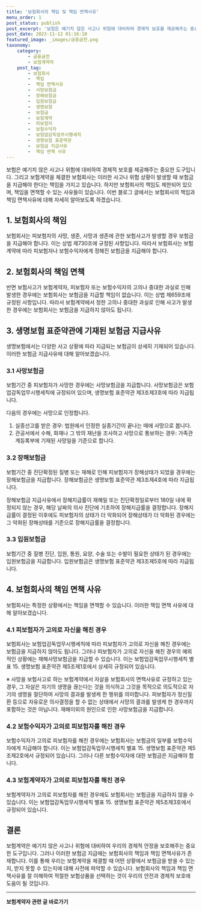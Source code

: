 ```yaml
---
title: '보험회사의 책임 및 책임 면책사유'
menu_order: 1
post_status: publish
post_excerpt: '보험은 예기치 않은 사고나 위험에 대비하여 경제적 보호를 제공해주는 중요한 도구입니다. 그리고 보험계약을 체결한 보험회사는 이러한 사고나 위험 상황이 발생할 때 보험금을 지급해야 한다는 책임을 가지고 있습니다. 하지만 보험회사의 책임도 제한되어 있으며, 책임을 면책할 수 있는 사유들이 있습니다. 이번 블로그 글에서는 보험회사의 책임과 책임 면책사유에 대해 자세히 알아보도록 하겠습니다.'
post_date: 2023-11-12 01:16:10
featured_image: _images/금융금전.png
taxonomy:
    category:
        - 금융금전
        - 보험계약자
    post_tag:
        - 보험회사
        -  책임
        -  책임 면책사유
        -  사망보험금
        -  장해보험금
        -  입원보험금
        -  생명보험
        -  보험금
        -  보험계약
        -  피보험자
        -  보험수익자
        -  보험업감독업무시행세칙
        -  생명보험 표준약관
        -  보험금 지급사유
        -  책임 면책 사유
---
```



보험은 예기치 않은 사고나 위험에 대비하여 경제적 보호를 제공해주는 중요한 도구입니다. 그리고 보험계약을 체결한 보험회사는 이러한 사고나 위험 상황이 발생할 때 보험금을 지급해야 한다는 책임을 가지고 있습니다. 하지만 보험회사의 책임도 제한되어 있으며, 책임을 면책할 수 있는 사유들이 있습니다. 이번 블로그 글에서는 보험회사의 책임과 책임 면책사유에 대해 자세히 알아보도록 하겠습니다.

## 1. 보험회사의 책임

보험회사는 피보험자의 사망, 생존, 사망과 생존에 관한 보험사고가 발생할 경우 보험금을 지급해야 합니다. 이는 상법 제730조에 규정된 사항입니다. 따라서 보험회사는 보험계약에 따라 피보험자나 보험수익자에게 정해진 보험금을 지급해야 합니다.

## 2. 보험회사의 책임 면책

반면 보험사고가 보험계약자, 피보험자 또는 보험수익자의 고의나 중대한 과실로 인해 발생한 경우에는 보험회사는 보험금을 지급할 책임이 없습니다. 이는 상법 제659조에 규정된 사항입니다. 따라서 보험계약에서 정한 고의나 중대한 과실로 인해 사고가 발생한 경우에는 보험회사는 보험금을 지급하지 않아도 됩니다.

## 3. 생명보험 표준약관에 기재된 보험금 지급사유

생명보험에서는 다양한 사고 상황에 따라 지급되는 보험금이 상세히 기재되어 있습니다. 이러한 보험금 지급사유에 대해 알아보겠습니다.

### 3.1 사망보험금

보험기간 중 피보험자가 사망한 경우에는 사망보험금을 지급합니다. 사망보험금은 보험업감독업무시행세칙에 규정되어 있으며, 생명보험 표준약관 제3조제3호에 따라 지급됩니다.

다음의 경우에는 사망으로 인정합니다.
1. 실종선고를 받은 경우: 법원에서 인정한 실종기간이 끝나는 때에 사망으로 봅니다.
2. 관공서에서 수해, 화재나 그 밖의 재난을 조사하고 사망으로 통보하는 경우: 가족관계등록부에 기재된 사망일을 기준으로 합니다.

### 3.2 장해보험금

보험기간 중 진단확정된 질병 또는 재해로 인해 피보험자가 장해상태가 되었을 경우에는 장해보험금을 지급합니다. 장해보험금은 생명보험 표준약관 제3조제4호에 따라 지급됩니다.

장해보험금 지급사유에서 장해지급률이 재해일 또는 진단확정일로부터 180일 내에 확정되지 않는 경우, 해당 날짜의 의사 진단에 기초하여 장해지급률을 결정합니다. 장해지급률이 결정된 이후에도 피보험자의 상태가 더 악화되어 장해상태가 더 악화된 경우에는 그 악화된 장해상태를 기준으로 장해지급률을 결정합니다.

### 3.3 입원보험금

보험기간 중 질병 진단, 입원, 통원, 요양, 수술 또는 수발이 필요한 상태가 된 경우에는 입원보험금을 지급합니다. 입원보험금은 생명보험 표준약관 제3조제5호에 따라 지급됩니다.

## 4. 보험회사의 책임 면책 사유

보험회사는 특정한 상황에서는 책임을 면책할 수 있습니다. 이러한 책임 면책 사유에 대해 알아보겠습니다.

### 4.1 피보험자가 고의로 자신을 해친 경우

보험회사는 보험업감독업무시행세칙에 따라 피보험자가 고의로 자신을 해친 경우에는 보험금을 지급하지 않아도 됩니다. 그러나 피보험자가 고의로 자신을 해친 경우의 예외적인 상황에는 재해사망보험금을 지급할 수 있습니다. 이는 보험업감독업무시행세칙 별표 15. 생명보험 표준약관 제5조제1호에서 상세히 규정되어 있습니다.

※ 사망을 보험사고로 하는 보험계약에서 자살을 보험회사의 면책사유로 규정하고 있는 경우, 그 자살은 자기의 생명을 끊는다는 것을 의식하고 그것을 목적으로 의도적으로 자기의 생명을 절단하여 사망의 결과를 발생케 한 행위를 의미합니다. 피보험자가 정신질환 등으로 자유로운 의사결정을 할 수 없는 상태에서 사망의 결과를 발생케 한 경우까지 포함하는 것은 아닙니다. 재해이외의 원인으로 인한 사망보험금을 지급합니다.

### 4.2 보험수익자가 고의로 피보험자를 해친 경우

보험수익자가 고의로 피보험자를 해친 경우에는 보험회사는 보험금의 일부를 보험수익자에게 지급해야 합니다. 이는 보험업감독업무시행세칙 별표 15. 생명보험 표준약관 제5조제2호에서 규정되어 있습니다. 그러나 다른 보험수익자에 대한 보험금은 지급해야 합니다.

### 4.3 보험계약자가 고의로 피보험자를 해친 경우

보험계약자가 고의로 피보험자를 해친 경우에도 보험회사는 보험금을 지급하지 않을 수 있습니다. 이는 보험업감독업무시행세칙 별표 15. 생명보험 표준약관 제5조제3호에서 규정되어 있습니다.

## 결론

보험계약은 예기치 않은 사고나 위험에 대비하여 우리의 경제적 안정을 보호해주는 중요한 도구입니다. 그러나 이러한 보험금 지급에는 보험회사의 책임과 책임 면책사유가 존재합니다. 이를 통해 우리는 보험계약을 체결할 때 어떤 상황에서 보험금을 받을 수 있는지, 받지 못할 수 있는지에 대해 사전에 파악할 수 있습니다. 보험회사의 책임과 책임 면책사유를 잘 이해하여 적절한 보험상품을 선택하는 것이 우리의 안전과 경제적 보호에 도움이 될 것입니다.
<!-- wp:separator -->
<hr class="wp-block-separator has-alpha-channel-opacity"/>
<!-- /wp:separator -->

<!-- wp:group {"backgroundColor":"base","layout":{"type":"constrained"}} -->
<div class="wp-block-group has-base-background-color has-background"><!-- wp:paragraph {"align":"center","fontSize":"medium"} -->
<p class="has-text-align-center has-large-font-size"><strong>보험계약자 관련 글 바로가기</strong></p>
<!-- /wp:paragraph -->


<!-- wp:latest-posts
{"categories":[{"id":13963,"count":19,"description":"","link":"https://uknowlaw.com/category/%eb%b3%b4%ed%97%98%ea%b3%84%ec%95%bd%ec%9e%90/","name":"보험계약자","slug":"보험계약자","taxonomy":"category","parent":0,"meta":[],"_links":{"self":[{"href":"https://uknowlaw.com/wp-json/wp/v2/categories/13963"}],"collection":[{"href":"https://uknowlaw.com/wp-json/wp/v2/categories"}],"about":[{"href":"https://uknowlaw.com/wp-json/wp/v2/taxonomies/category"}],"wp:post_type":[{"href":"https://uknowlaw.com/wp-json/wp/v2/posts?categories=13963"}],"curies":[{"name":"wp","href":"https://api.w.org/{rel}","templated":true}]}}],"postsToShow":100,"excerptLength":28,"postLayout":"grid","columns":2,"featuredImageAlign":"left","featuredImageSizeSlug":"large","fontSize":"small"} /--></div>
<!-- /wp:group -->